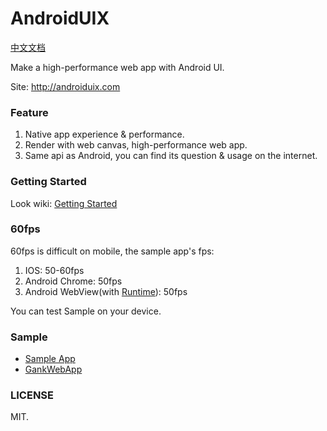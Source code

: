 # AndroidUIX
[中文文档](https://github.com/linfaxin/AndroidUIX/blob/master/README_cn.md)

Make a high-performance web app with Android UI.

Site: http://androiduix.com


### Feature

1. Native app experience & performance.
2. Render with web canvas, high-performance web app.
3. Same api as Android, you can find its question & usage on the internet.


### Getting Started 

Look wiki: [Getting Started](https://github.com/linfaxin/AndroidUIX/wiki/1.Getting-Started)


### 60fps

60fps is difficult on mobile, the sample app's fps:

1. IOS: 50-60fps
2. Android Chrome: 50fps
3. Android WebView(with [Runtime](https://github.com/linfaxin/AndroidUIRuntimeAndroid)): 50fps

You can test Sample on your device.


### Sample

* [Sample App](http://linfaxin.com/AndroidUIX/sample/main.html)
* [GankWebApp](https://github.com/linfaxin/GankWebApp)



### LICENSE

MIT.
